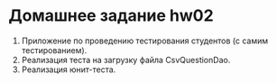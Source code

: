 # Домашнее задание hw02
1. Приложение по проведению тестирования студентов (с самим тестированием).
2. Реализация теста на загрузку файла CsvQuestionDao.
3. Реализация юнит-теста.